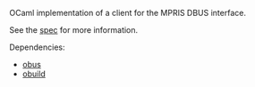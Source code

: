 OCaml implementation of a client for the MPRIS DBUS interface.

See the [spec](http://specifications.freedesktop.org/mpris-spec/latest/) for
more information.

Dependencies:

* [obus](https://github.com/diml/obus)
* [obuild](https://github.com/vincenthz/obuild)
